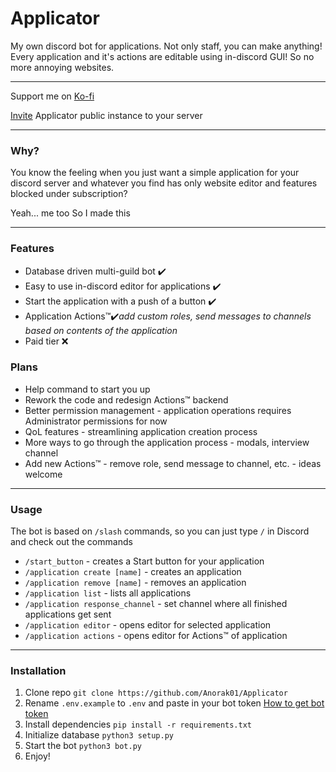 # Applicator

My own discord bot for applications. Not only staff, you can make anything! Every application and it's actions are editable using in-discord GUI! So no more annoying websites.

---

Support me on <a href="https://ko-fi.com/anorak01" target="_blank">Ko-fi</a>

<a href="https://discord.com/api/oauth2/authorize?client_id=1143622923136024767&permissions=0&scope=bot%20applications.commands" target="_blank">Invite</a> Applicator public instance to your server

---
### Why?

You know the feeling when you just want a simple application for your discord server and whatever you find has only website editor and features blocked under subscription?

Yeah... me too
So I made this

---

### Features

- Database driven multi-guild bot ✔️
- Easy to use in-discord editor for applications ✔️
- Start the application with a push of a button ✔️
- Application Actions™✔️*add custom roles, send messages to channels based on contents of the application*
- Paid tier ❌

### Plans

- Help command to start you up
- Rework the code and redesign Actions™ backend
- Better permission management - application operations requires Administrator permissions for now
- QoL features - streamlining application creation process
- More ways to go through the application process - modals, interview channel
- Add new Actions™ - remove role, send message to channel, etc. - ideas welcome

---

### Usage

The bot is based on `/slash` commands, so you can just type `/` in Discord and check out the commands

- `/start_button` - creates a Start button for your application
- `/application create [name]` - creates an application
- `/application remove [name]` - removes an application
- `/application list` - lists all applications
- `/application response_channel` - set channel where all finished applications get sent
- `/application editor` - opens editor for selected application
- `/application actions` - opens editor for Actions™ of application

---
### Installation

1. Clone repo `git clone https://github.com/Anorak01/Applicator`
2. Rename `.env.example` to `.env` and paste in your bot token  <a href="https://docs.pycord.dev/en/stable/discord.html" target="_blank">How to get bot token</a>
3. Install dependencies `pip install -r requirements.txt`
4. Initialize database `python3 setup.py`
5. Start the bot `python3 bot.py`
6. Enjoy!